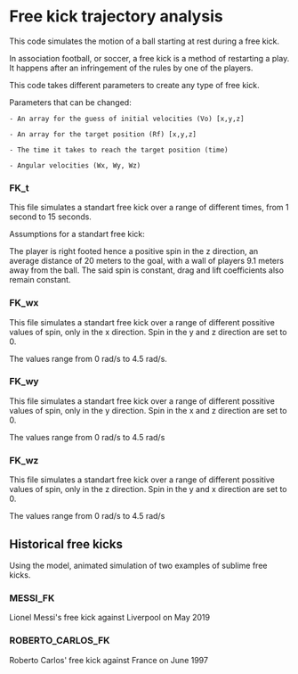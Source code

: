 # Free kick trajectory analysis

This code simulates the motion of a ball starting at rest during a free kick.

In association football, or soccer, a free kick is a method of restarting a play.
It happens after an infringement of the rules by one of the players.

This code takes different parameters to create any type of free kick.

Parameters that can be changed:

	- An array for the guess of initial velocities (Vo) [x,y,z]

	- An array for the target position (Rf) [x,y,z]

	- The time it takes to reach the target position (time)

	- Angular velocities (Wx, Wy, Wz)

### FK_t

This file simulates a standart free kick over a range of different times, from 1 second to 15 seconds.

Assumptions for a standart free kick: 

The player is right footed hence a positive spin
in the z direction, an average distance of 20 meters to the goal, with a wall of
players 9.1 meters away from the ball. The said spin is constant, drag and lift
coefficients also remain constant.

### FK_wx

This file simulates a standart free kick over a range of different possitive values of spin, only in the x direction.
Spin in the y and z direction are set to 0.

The values range from 0 rad/s to 4.5 rad/s.

### FK_wy

This file simulates a standart free kick over a range of different possitive values of spin, only in the y direction.
Spin in the x and z direction are set to 0.

The values range from 0 rad/s to 4.5 rad/s

### FK_wz

This file simulates a standart free kick over a range of different possitive values of spin, only in the z direction.
Spin in the y and x direction are set to 0.

The values range from 0 rad/s to 4.5 rad/s

## Historical free kicks

Using the model, animated simulation of two examples of sublime free kicks.

### MESSI_FK

Lionel Messi's free kick against Liverpool on May 2019

### ROBERTO_CARLOS_FK

Roberto Carlos' free kick against France on June 1997

